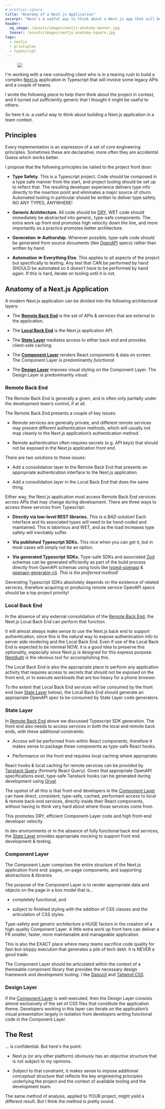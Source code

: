 ```yaml
---
# prettier-ignore
title: "Anatomy of a Next.js Application"
excerpt: "Here's a useful way to think about a Next.js app that will be built by a team."
header:
  og_image: /assets/images/nextjs-anatomy-banner.jpg
  teaser: /assets/images/nextjs-anatomy-square.jpg
tags:
  - nextjs
  - principles
  - typescript
---
```


<figure class="align-left drop-image">
    <img src="/assets/images/nextjs-anatomy-square.jpg">
</figure>

I'm working with a new consulting client who is in a tearing rush to build a complex [Next.js](https://nextjs.org/) application in Typescript that will involve some legacy APIs and a couple of teams.

I wrote the following piece to help them think about the project in context, and it turned out sufficiently generic that I thought it might be useful to others.

So here it is: a useful way to think about building a Next.js application in a team context.

## Principles

Every implementation is an expression of a set of core engineering principles. Sometimes these are declarative; more often they are accidental. Guess which works better.

I propose that the following principles be nailed to the project front door:

- **Type Safety**. This is a Typescript project. Code should be composed in a type safe manner from the start, and project tooling should be set up to reflect that. The resulting developer experience delivers type info directly to the insertion point and eliminates a major source of churn. Automated tooling in particular should be written to deliver type safety. NO ANY TYPES, ANYWHERE!

- **Generic Architecture**. All code should be [DRY](https://en.wikipedia.org/wiki/Don%27t_repeat_yourself). WET code should immediately be abstracted into generic, type-safe components. The extra work up front end promotes high velocity down the line, and more importantly as a practice promotes better architecture.

- **Generation ≫ Authorship**. Wherever possible, type-safe code should be generated from source documents (like [OpenAPI](https://swagger.io/specification/) specs) rather than written by hand.

- **Automation ≫ Everything Else**. This applies to all aspects of the project but specifically to testing. Any test that CAN be performed by hand SHOULD be automated so it doesn’t have to be performed by hand again. If this is hard, iterate on tooling until it is not.

## Anatomy of a Next.js Application

A modern Next.js application can be divided into the following architectural layers:

- The [**Remote Back End**](#remote-back-end) is the set of APIs & services that are external to the application.

- The [**Local Back End**](#local-back-end) is the Next.js application API.

- The [**State Layer**](#state-layer) mediates access to either back end and provides client-side caching.

- The [**Component Layer**](#component-layer) renders React components & data on screen. The Component Layer is predominantly _functional_.

- The [**Design Layer**](#design-layer) imposes visual styling on the Component Layer. The Design Layer is predominantly _visual_.

### Remote Back End

The Remote Back End is generally a given, and is often only partially under the development team’s control, if at all.

The Remote Back End presents a couple of key issues:

- Remote services are generally private, and different remote services may present different authentication methods, which will usually not map cleanly to the Next.js application’s authentication method.

- Remote authentication often requires secrets (e.g. API keys) that should not be exposed in the Next.js application front end.

There are two solutions to these issues:

- Add a consolidation layer to the Remote Back End that presents an appropriate authentication interface to the Next.js application.

- Add a consolidation layer in the Local Back End that does the same thing.

Either way, the Next.js application must access Remote Back End services across APIs that may change during development. There are three ways to access these services from Typescript:

- **Directly via low-level REST libraries.** _This is a BAD solution!_ Each interface and its associated types will need to be hand-coded and maintained. This is laborious and WET, and as the load increases type safety will inevitably suffer.

- **Via published Typescript SDKs.** This nice when you can get it, but in most cases will simply not be an option.

- **Via generated Typescript SDKs.** Type-safe SDKs and associated [Zod](https://zod.dev/) schemas can be generated efficiently as part of the build process directly from OpenAPI schemas using tools like [typed-openapi](https://github.com/astahmer/typed-openapi) & [openapi-generator-cli](https://github.com/OpenAPITools/openapi-generator-cli). _This is the preferred method!_

Generating Typescript SDKs absolutely depends on the existence of related services, therefore acquiring or producing remote service OpenAPI specs should be a top project priority!

### Local Back End

In the absence of any external consolidation of the [Remote Back End](#remote-back-end), the Next.js Local Back End can perform that function.

It will almost always make sense to use the Next.js back end to support authentication, since this is the natural way to expose authentication info to server side rendering and the Local Back End. Even if use of the Local Back End is expected to be minimal NOW, it is a good idea to preserve this optionality, especially since Next.js is designed for this express purpose. [NextAuth](https://next-auth.js.org/) is the obvious tool for accomplishing this.

The Local Back End is also the appropriate place to perform any application activity that requires access to secrets that should not be exposed on the front end, or to execute workloads that are too heavy for a phone browser.

To the extent that Local Back End services will be consumed by the front end (see [State Layer](#state-layer) below), the Local Back End should generate an appropriate OpenAPI spec to be consumed by State Layer code generators.

### State Layer

In [Remote Back End](#remote-back-end) above we discussed Typescript SDK generation. The front end also needs to access services in both the local and remote back ends, with these additional constraints:

- Access will be performed from within React components, therefore it makes sense to package these components as type-safe React hooks.

- Performance on the front end requires local caching where appropriate.

React hooks & local caching for remote services can be provided by [Tanstack Query](https://tanstack.com/query/latest) (formerly React Query). Given that appropriate OpenAPI specifications exist, type-safe Tanstack hooks can be generated during development using [Orval](https://orval.dev/).

The upshot of all this is that front-end developers in the [Component Layer](#component-layer) can have direct, consistent, type-safe, cached, performant access to local & remote back-end services, directly inside their React components, without having to think very hard about where those services come from.

This promotes DRY, efficient Component-Layer code and high front-end developer velocity.

In dev environments or in the absence of fully functional back end services, the [State Layer](#state-layer) provides appropriate mocking to support front end development & testing.

### Component Layer

The Component Layer comprises the entire structure of the Next.js application front end: pages, on-page components, and supporting abstractions & libraries.

The purpose of the Component Layer is to render appropriate data and objects on the page in a box model that is...

- completely functional, and

- subject to finished styling with the addition of CSS classes and the articulation of CSS styles.

Type-safety and generic architecture a HUGE factors in the creation of a high-quality Component Layer. A little extra work up front here can deliver a FR smaller, faster, more maintainable and manageable application.

This is also the EXACT place where many teams sacrifice code quality for fast-but-sloppy execution that generates a pile of tech debt. It is NEVER a good trade.

The Component Layer should be articulated within the context of a themeable component library that provides the necessary design framework and development tooling. I like [DaisyUI](https://daisyui.com/) and [Tailwind CSS](https://tailwindcss.com/).

### Design Layer

If the [Component Layer](#component-layer) is well-executed, then the Design Layer consists almost exclusively of the set of CSS files that constitute the application theme. Developers working in this layer can iterate on the application’s visual presentation largely in isolation from developers writing functional code in the Component Layer.

## The Rest

... is confidential. But here's the point:

- Next.js (or any other platform) obviously has an _objective_ structure that is not subject to my opinions.

- Subject to that constraint, it makes sense to impose additional _conceptual_ structure that reflects the key engineering principles underlying the project and the context of available tooling and the development team.

The same method of analysis, applied to YOUR project, might yield a different result. But I think the method is pretty sound.
